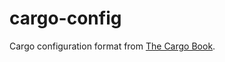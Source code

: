 # cargo-config
Cargo configuration format from [The Cargo Book](https://doc.rust-lang.org/cargo/reference/config.html).

